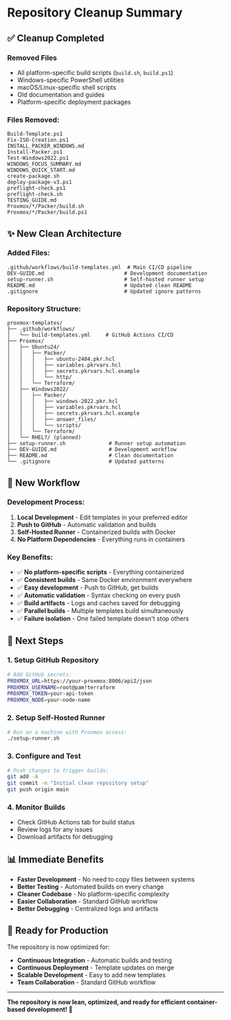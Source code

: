 # Repository Cleanup Summary

## ✅ Cleanup Completed

### Removed Files
- All platform-specific build scripts (`build.sh`, `build.ps1`)
- Windows-specific PowerShell utilities
- macOS/Linux-specific shell scripts
- Old documentation and guides
- Platform-specific deployment packages

### Files Removed:
```
Build-Template.ps1
Fix-ISO-Creation.ps1
INSTALL_PACKER_WINDOWS.md
Install-Packer.ps1
Test-Windows2022.ps1
WINDOWS_FOCUS_SUMMARY.md
WINDOWS_QUICK_START.md
create-package.sh
deploy-package-v3.ps1
preflight-check.ps1
preflight-check.sh
TESTING_GUIDE.md
Proxmox/*/Packer/build.sh
Proxmox/*/Packer/build.ps1
```

## ✨ New Clean Architecture

### Added Files:
```
.github/workflows/build-templates.yml  # Main CI/CD pipeline
DEV-GUIDE.md                          # Development documentation
setup-runner.sh                       # Self-hosted runner setup
README.md                             # Updated clean README
.gitignore                            # Updated ignore patterns
```

### Repository Structure:
```
proxmox-templates/
├── .github/workflows/
│   └── build-templates.yml     # GitHub Actions CI/CD
├── Proxmox/
│   ├── Ubuntu24/
│   │   ├── Packer/
│   │   │   ├── ubuntu-2404.pkr.hcl
│   │   │   ├── variables.pkrvars.hcl
│   │   │   ├── secrets.pkrvars.hcl.example
│   │   │   └── http/
│   │   └── Terraform/
│   ├── Windows2022/
│   │   ├── Packer/
│   │   │   ├── windows-2022.pkr.hcl
│   │   │   ├── variables.pkrvars.hcl
│   │   │   ├── secrets.pkrvars.hcl.example
│   │   │   ├── answer_files/
│   │   │   └── scripts/
│   │   └── Terraform/
│   └── RHEL7/ (planned)
├── setup-runner.sh              # Runner setup automation
├── DEV-GUIDE.md                 # Development workflow
├── README.md                    # Clean documentation
└── .gitignore                   # Updated patterns
```

## 🚀 New Workflow

### Development Process:
1. **Local Development** - Edit templates in your preferred editor
2. **Push to GitHub** - Automatic validation and builds
3. **Self-Hosted Runner** - Containerized builds with Docker
4. **No Platform Dependencies** - Everything runs in containers

### Key Benefits:
- ✅ **No platform-specific scripts** - Everything containerized
- ✅ **Consistent builds** - Same Docker environment everywhere
- ✅ **Easy development** - Push to GitHub, get builds
- ✅ **Automatic validation** - Syntax checking on every push
- ✅ **Build artifacts** - Logs and caches saved for debugging
- ✅ **Parallel builds** - Multiple templates build simultaneously
- ✅ **Failure isolation** - One failed template doesn't stop others

## 🔧 Next Steps

### 1. Setup GitHub Repository
```bash
# Add GitHub secrets:
PROXMOX_URL=https://your-proxmox:8006/api2/json
PROXMOX_USERNAME=root@pam!terraform
PROXMOX_TOKEN=your-api-token
PROXMOX_NODE=your-node-name
```

### 2. Setup Self-Hosted Runner
```bash
# Run on a machine with Proxmox access:
./setup-runner.sh
```

### 3. Configure and Test
```bash
# Push changes to trigger builds:
git add -A
git commit -m "Initial clean repository setup"
git push origin main
```

### 4. Monitor Builds
- Check GitHub Actions tab for build status
- Review logs for any issues
- Download artifacts for debugging

## 📊 Immediate Benefits

- **Faster Development** - No need to copy files between systems
- **Better Testing** - Automated builds on every change
- **Cleaner Codebase** - No platform-specific complexity
- **Easier Collaboration** - Standard GitHub workflow
- **Better Debugging** - Centralized logs and artifacts

## 🎯 Ready for Production

The repository is now optimized for:
- **Continuous Integration** - Automatic builds and testing
- **Continuous Deployment** - Template updates on merge
- **Scalable Development** - Easy to add new templates
- **Team Collaboration** - Standard GitHub workflow

---

**The repository is now lean, optimized, and ready for efficient container-based development! 🎉**
